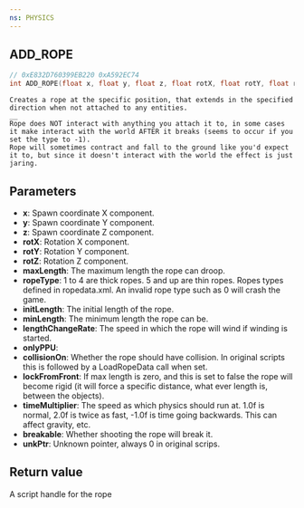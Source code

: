 ```yaml
---
ns: PHYSICS
---
```

## ADD_ROPE

```c
// 0xE832D760399EB220 0xA592EC74
int ADD_ROPE(float x, float y, float z, float rotX, float rotY, float rotZ, float maxLength, int ropeType, float initLength, float minLength, float lengthChangeRate, BOOL onlyPPU, BOOL collisionOn, BOOL lockFromFront, float timeMultiplier, BOOL breakable, Any* unkPtr);
```

```
Creates a rope at the specific position, that extends in the specified direction when not attached to any entities.  
__  
Rope does NOT interact with anything you attach it to, in some cases it make interact with the world AFTER it breaks (seems to occur if you set the type to -1).  
Rope will sometimes contract and fall to the ground like you'd expect it to, but since it doesn't interact with the world the effect is just jaring.  
```

## Parameters
* **x**: Spawn coordinate X component.
* **y**: Spawn coordinate Y component.
* **z**: Spawn coordinate Z component.
* **rotX**: Rotation X component.
* **rotY**: Rotation Y component.
* **rotZ**: Rotation Z component.
* **maxLength**: The maximum length the rope can droop.
* **ropeType**: 1 to 4 are thick ropes. 5 and up are thin ropes. Ropes types defined in ropedata.xml. An invalid rope type such as 0 will crash the game.
* **initLength**: The initial length of the rope.
* **minLength**: The minimum length the rope can be.
* **lengthChangeRate**: The speed in which the rope will wind if winding is started.
* **onlyPPU**: 
* **collisionOn**: Whether the rope should have collision. In original scripts this is followed by a LoadRopeData call when set.
* **lockFromFront**: If max length is zero, and this is set to false the rope will become rigid (it will force a specific distance, what ever length is, between the objects).
* **timeMultiplier**: The speed as which physics should run at. 1.0f is normal, 2.0f is twice as fast, -1.0f is time going backwards. This can affect gravity, etc.
* **breakable**: Whether shooting the rope will break it.
* **unkPtr**: Unknown pointer, always 0 in original scrips.

## Return value
A script handle for the rope